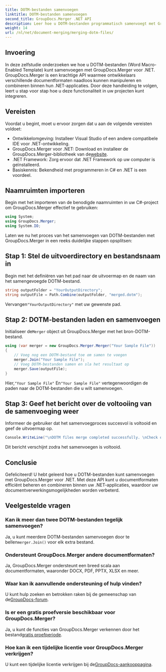 ```yaml
---
title: DOTM-bestanden samenvoegen
linktitle: DOTM-bestanden samenvoegen
second_title: GroupDocs.Merger .NET API
description: Leer hoe u DOTM-bestanden programmatisch samenvoegt met GroupDocs.Merger voor .NET. Deze uitgebreide handleiding biedt stapsgewijze instructies voor ontwikkelaars.
weight: 14
url: /nl/net/document-merging/merging-dotm-files/
---
```

## Invoering
In deze zelfstudie onderzoeken we hoe u DOTM-bestanden (Word Macro-Enabled Template) kunt samenvoegen met GroupDocs.Merger voor .NET. GroupDocs.Merger is een krachtige API waarmee ontwikkelaars verschillende documentformaten naadloos kunnen manipuleren en combineren binnen hun .NET-applicaties. Door deze handleiding te volgen, leert u stap voor stap hoe u deze functionaliteit in uw projecten kunt integreren.
## Vereisten
Voordat u begint, moet u ervoor zorgen dat u aan de volgende vereisten voldoet:
- Ontwikkelomgeving: Installeer Visual Studio of een andere compatibele IDE voor .NET-ontwikkeling.
-  GroupDocs.Merger voor .NET: Download en installeer de GroupDocs.Merger-bibliotheek van de[website](https://releases.groupdocs.com/merger/net/).
- .NET Framework: Zorg ervoor dat .NET Framework op uw computer is geïnstalleerd.
- Basiskennis: Bekendheid met programmeren in C# en .NET is een voordeel.

## Naamruimten importeren
Begin met het importeren van de benodigde naamruimten in uw C#-project om GroupDocs.Merger effectief te gebruiken:
```csharp
using System; 
using GroupDocs.Merger;
using System.IO;
```

Laten we nu het proces van het samenvoegen van DOTM-bestanden met GroupDocs.Merger in een reeks duidelijke stappen opsplitsen:
## Stap 1: Stel de uitvoerdirectory en bestandsnaam in
Begin met het definiëren van het pad naar de uitvoermap en de naam van het samengevoegde DOTM-bestand.
```csharp
string outputFolder = "YourOutputDirectory";
string outputFile = Path.Combine(outputFolder, "merged.dotm");
```
 Vervangen`"YourOutputDirectory"` met uw gewenste pad.
## Stap 2: DOTM-bestanden laden en samenvoegen
 Initialiseer de`Merger` object uit GroupDocs.Merger met het bron-DOTM-bestand.
```csharp
using (var merger = new GroupDocs.Merger.Merger("Your Sample File"))
{
    // Voeg nog een DOTM-bestand toe om samen te voegen
    merger.Join("Your Sample File");
    // Voeg DOTM-bestanden samen en sla het resultaat op
    merger.Save(outputFile);
}
```
 Hier,`"Your Sample File"` En`"Your Sample File"` vertegenwoordigen de paden naar de DOTM-bestanden die u wilt samenvoegen.
## Stap 3: Geef het bericht over de voltooiing van de samenvoeging weer
Informeer de gebruiker dat het samenvoegproces succesvol is voltooid en geef de uitvoermap op.
```csharp
Console.WriteLine("\nDOTM files merge completed successfully. \nCheck output in {0}", outputFolder);
```
Dit bericht verschijnt zodra het samenvoegen is voltooid.

## Conclusie
Gefeliciteerd! U hebt geleerd hoe u DOTM-bestanden kunt samenvoegen met GroupDocs.Merger voor .NET. Met deze API kunt u documentformaten efficiënt beheren en combineren binnen uw .NET-applicaties, waardoor uw documentverwerkingsmogelijkheden worden verbeterd.

## Veelgestelde vragen
### Kan ik meer dan twee DOTM-bestanden tegelijk samenvoegen?
 Ja, u kunt meerdere DOTM-bestanden samenvoegen door te bellen`merger.Join()` voor elk extra bestand.
### Ondersteunt GroupDocs.Merger andere documentformaten?
Ja, GroupDocs.Merger ondersteunt een breed scala aan documentformaten, waaronder DOCX, PDF, PPTX, XLSX en meer.
### Waar kan ik aanvullende ondersteuning of hulp vinden?
 U kunt hulp zoeken en betrokken raken bij de gemeenschap van de[GroupDocs-forum](https://forum.groupdocs.com/c/merger/32).
### Is er een gratis proefversie beschikbaar voor GroupDocs.Merger?
 Ja, u kunt de functies van GroupDocs.Merger verkennen door het bestand[gratis proefperiode](https://releases.groupdocs.com/).
### Hoe kan ik een tijdelijke licentie voor GroupDocs.Merger verkrijgen?
 U kunt een tijdelijke licentie verkrijgen bij de[GroupDocs-aankooppagina](https://purchase.groupdocs.com/temporary-license/).